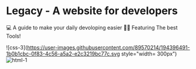 # Legacy - A website for developers
💻 A guide to make your daily devoloping easier
👨‍💻 Featuring The best Tools!


![css-3](https://user-images.githubusercontent.com/89570214/194396491-1b0b1cbc-0f83-4c56-a5a2-e2c3219bc77c.svg style="width= 300px")
![html-1](https://user-images.githubusercontent.com/89570214/194396547-540e0147-83a5-44d9-9606-47f5a2c1205b.svg) 
